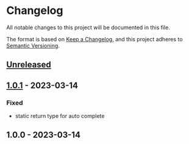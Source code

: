 # Changelog

All notable changes to this project will be documented in this file.

The format is based on [Keep a Changelog](https://keepachangelog.com/en/1.0.0/),
and this project adheres to [Semantic Versioning](https://semver.org/spec/v2.0.0.html).

## [Unreleased]


## [1.0.1] - 2023-03-14
### Fixed
- static return type for auto complete


## 1.0.0 - 2023-03-14

[Unreleased]: https://github.com/PreemStudio/:package_slug/compare/1.0.1...HEAD
[1.0.1]: https://github.com/PreemStudio/:package_slug/compare/1.0.0...1.0.1
